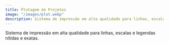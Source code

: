 ```yaml
---
title: Plotagem de Projetos
image: "/images/plot.webp"
description: Sistema de impressão em alta qualidade para linhas, escalas e legendas nítidas e exatas.
---
```


Sistema de impressão em alta qualidade para linhas, escalas e legendas nítidas e exatas.
